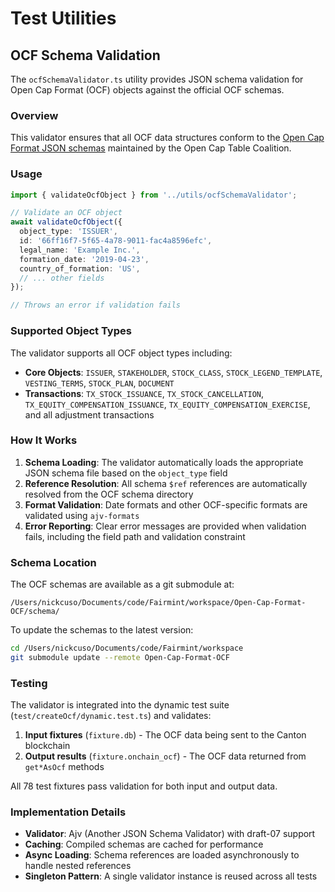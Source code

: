 # Test Utilities

## OCF Schema Validation

The `ocfSchemaValidator.ts` utility provides JSON schema validation for Open Cap Format (OCF) objects against the official OCF schemas.

### Overview

This validator ensures that all OCF data structures conform to the [Open Cap Format JSON schemas](https://github.com/Open-Cap-Table-Coalition/Open-Cap-Format-OCF) maintained by the Open Cap Table Coalition.

### Usage

```typescript
import { validateOcfObject } from '../utils/ocfSchemaValidator';

// Validate an OCF object
await validateOcfObject({
  object_type: 'ISSUER',
  id: '66ff16f7-5f65-4a78-9011-fac4a8596efc',
  legal_name: 'Example Inc.',
  formation_date: '2019-04-23',
  country_of_formation: 'US',
  // ... other fields
});

// Throws an error if validation fails
```

### Supported Object Types

The validator supports all OCF object types including:

- **Core Objects**: `ISSUER`, `STAKEHOLDER`, `STOCK_CLASS`, `STOCK_LEGEND_TEMPLATE`, `VESTING_TERMS`, `STOCK_PLAN`, `DOCUMENT`
- **Transactions**: `TX_STOCK_ISSUANCE`, `TX_STOCK_CANCELLATION`, `TX_EQUITY_COMPENSATION_ISSUANCE`, `TX_EQUITY_COMPENSATION_EXERCISE`, and all adjustment transactions

### How It Works

1. **Schema Loading**: The validator automatically loads the appropriate JSON schema file based on the `object_type` field
2. **Reference Resolution**: All schema `$ref` references are automatically resolved from the OCF schema directory
3. **Format Validation**: Date formats and other OCF-specific formats are validated using `ajv-formats`
4. **Error Reporting**: Clear error messages are provided when validation fails, including the field path and validation constraint

### Schema Location

The OCF schemas are available as a git submodule at:
```
/Users/nickcuso/Documents/code/Fairmint/workspace/Open-Cap-Format-OCF/schema/
```

To update the schemas to the latest version:
```bash
cd /Users/nickcuso/Documents/code/Fairmint/workspace
git submodule update --remote Open-Cap-Format-OCF
```

### Testing

The validator is integrated into the dynamic test suite (`test/createOcf/dynamic.test.ts`) and validates:

1. **Input fixtures** (`fixture.db`) - The OCF data being sent to the Canton blockchain
2. **Output results** (`fixture.onchain_ocf`) - The OCF data returned from `get*AsOcf` methods

All 78 test fixtures pass validation for both input and output data.

### Implementation Details

- **Validator**: Ajv (Another JSON Schema Validator) with draft-07 support
- **Caching**: Compiled schemas are cached for performance
- **Async Loading**: Schema references are loaded asynchronously to handle nested references
- **Singleton Pattern**: A single validator instance is reused across all tests

